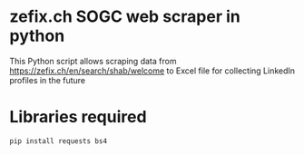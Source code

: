 # zefix.ch SOGC web scraper in python
This Python script allows scraping data from https://zefix.ch/en/search/shab/welcome to Excel file for collecting LinkedIn profiles in the future

# Libraries required
```bash
pip install requests bs4
```
